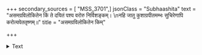 +++
secondary_sources = [ "MSS_3701",]
jsonClass = "Subhaashita"
text = "असमग्रविलोकितेन किं ते दयितं पश्य वरोरु निर्विशङ्कम्।  \nनहि जातु कुशाग्रपीतमम्भः सुचिरेणापि करोत्यपेततृष्णम्॥"
title = "असमग्रविलोकितेन किम्"

+++

<details><summary>Text</summary>

असमग्रविलोकितेन किं ते दयितं पश्य वरोरु निर्विशङ्कम्।  
नहि जातु कुशाग्रपीतमम्भः सुचिरेणापि करोत्यपेततृष्णम्॥
</details>
